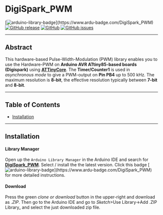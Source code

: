 # DigiSpark_PWM

[![arduino-library-badge](https://www.ardu-badge.com/badge/DigiSpark_PWM.svg?)](https://www.ardu-badge.com/DigiSpark_PWM)
[![GitHub release](https://img.shields.io/github/release/soylentOrange/DigiSpark_PWM.svg)](https://github.com/soylentOrange/DigiSpark_PWM/releases)
[![GitHub](https://img.shields.io/github/license/soylentOrange/DigiSpark_PWM)](https://github.com/soylentOrange/DigiSpark_PWM/blob/master/LICENSE)
[![GitHub issues](https://img.shields.io/github/issues/soylentOrange/DigiSpark_PWM)](https://github.com/soylentOrange/DigiSpark_PWM/issues)

---

## Abstract
This hardware-based Pulse-Width-Modulation (PWM) library enables you to use the Hardware-PWM on **Arduino AVR ATtiny85-based boards (Digispark)** using [**ATTinyCore**](https://github.com/SpenceKonde/ATTinyCore). The **Timer/Counter1** is used in _asynchronous mode_ to give a PWM-output on **Pin PB4** up to 500 kHz. The maximum resolution is **8-bit**, the effective resolution typically between **7-bit** and **8-bit**.

---

## Table of Contents

* [Installation](#installation)


---

## Installation

#### Library Manager
Open up the `Arduino Library Manager` in the Arduino IDE and search for [**DigiSpark_PWM**](https://github.com/soylentOrange/Forced-DigiSpark_PWM/). Select / install the the latest version. Click this badge [![arduino-library-badge](https://www.ardu-badge.com/badge/DigiSpark_PWM.svg?)](https://www.ardu-badge.com/DigiSpark_PWM) for more detailed instructions.

#### Download
Press the green _clone or download_ button in the upper-right and download as _.ZIP_. Then go to the Arduino IDE and go to _Sketch_>Use Library->Add .ZIP Library_ and select the just downloaded zip file.


